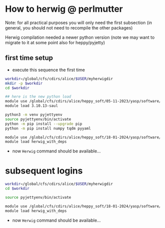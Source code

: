 # How to herwig @ perlmutter

Note: for all practical purposes you will only need the first subsection (in general, you should not need to recompile the other packages)

Herwig compilation needed a newer python version (note we may want to migrate to it at some point also for heppy/pyjetty)

## first time setup

- execute this sequence the first time

```bash
workdir=/global/cfs/cdirs/alice/$USER/myherwigdir
mkdir -p $workdir
cd $workdir

## here is the new python load
module use /global/cfs/cdirs/alice/heppy_soft/05-11-2023/yasp/software/modules/python3
module load 3.10.13-saul

python3 -m venv pyjettyenv
source pyjettyenv/bin/activate
python -m pip install --upgrade pip
python -m pip install numpy tqdm pyyaml

module use /global/cfs/cdirs/alice/heppy_soft/18-01-2024/yasp/software/modules
module load herwig_with_deps
```

- now `Herwig` command should be available...

# subsequent logins

```bash
workdir=/global/cfs/cdirs/alice/$USER/myherwigdir
cd $workdir

source pyjettyenv/bin/activate

module use /global/cfs/cdirs/alice/heppy_soft/18-01-2024/yasp/software/modules
module load herwig_with_deps
```

- now `Herwig` command should be available...
